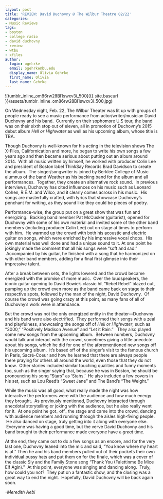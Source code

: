 ```yaml
---
layout: post
title: 'REVIEW: David Duchovny @ The Wilbur Theatre 02/22'
categories:
- Music Reviews
tags:
- boston
- college radio
- david duchovny
- review
- wtbu
- xfiles
author:
  login: ogehrke
  email: ogehrke@bu.edu
  display_name: Olivia Gehrke
  first_name: Olivia
  last_name: Gehrke
---
```

![tumblr_inline_om86rw28BI1swxv3i_500]({{ site.baseurl }}/assets/tumblr_inline_om86rw28BI1swxv3i_500.jpg)

On Wednesday night, Feb. 22, The Wilbur Theater was lit up with groups of people ready to see a music performance from actor/writer/musician David Duchovny and his band.  Currently on their sophomore U.S tour, the band was on their sixth stop out of eleven, all in promotion of Duchovny’s 2015 debut album _Hell or Highwater_ as well as his upcoming album, whose title is TBA.

Though Duchovny is well-known for his acting in the television shows The X-Files, Californication and more, he began to write his own songs a few years ago and then became serious about putting out an album around 2014.  With all music written by himself, he worked with producer Colin Lee and president of Boston label ThinkSay Records Brad Davidson to create the album.  The singer/songwriter is joined by Berklee College of Music alumnus of the band Weather as his backing band for the album and all performances.  Together, they create an alternative rock sound.  In previous interviews, Duchovny has cited influences on his music such as Leonard Cohen, R.E.M. and Wilco, and it clearly comes across in his music.  His songs are masterfully crafted, with lyrics that showcase Duchovny’s penchant for writing, as they sound like they could be pieces of poetry.

Performance-wise, the group put on a great show that was fun and energizing.  Backing band member Pat McCusker (guitarist), opened for Duchovny with some of his own material and invited some of the other band members (including producer Colin Lee) out on stage at times to perform with him.  He warmed up the crowd with both his acoustic and electric guitar on songs, which were enriched by his impressive vocal chops.  His own material was well done and had a unique sound to it. At one point he jokingly made the comment that all his songs were “soft and sad.”  Accompanied by his guitar, he finished with a song that he harmonized on with other band members, adding for a final first glimpse into their impressive talent.

After a break between sets, the lights lowered and the crowd became energized with the promise of more music.  Over the loudspeakers, the iconic guitar opening to David Bowie’s classic hit “Rebel Rebel” blazed out, pumping up the crowd even more as the band came back on stage to their respective spots, followed by the man of the night, David Duchovny.  Of course the crowd was going crazy at this point, as many fans of all of Duchovny’s work were in attendance.

But the crowd was not the only energized entity in the theater—Duchovny and his band were also electrified.  They performed their songs with a zeal and playfulness, showcasing the songs off of _Hell or Highwater_, such as “3000,” “Positively Madison Avenue” and “Let it Rain.”   They also played some new songs from the upcoming album.  Between numbers, Duchovny would talk and interact with the crowd, sometimes giving a little anecdote about his songs, which he did for one of the aforementioned new songs off his upcoming album.  It’s based off of the singer’s visit to the famous church in Paris, Sacré-Coeur and how he learned that there are always people there praying for others all around the world, even those that they do not know.  Other stories included similar touching qualities and funny moments too, such as the singer saying that, because he was in Boston, he should be pronouncing his song “Stars” as ‘Stahs.’  He also included a few covers in his set, such as Lou Reed’s “Sweet Jane” and The Band’s “The Weight.”

While the music was all good, what really made the night was how interactive the performers were with the audience and how much energy they brought.  As previously mentioned, Duchovny interacted through anecdotal storytelling or joking with the audience, but he also really went for it.  At one point he got_ off_ the stage and came into the crowd, dancing with audience members and running through the aisles high-fiving people.  He also danced on stage, truly getting into it along with everyone else.  Everyone was having a good time, but the verve David Duchovny and his band brought to their performance made everyone have a _great_ time.

At the end, they came out to do a few songs as an encore, and for the very last one, Duchovny leaned into the mic and said, “You know where my heart is at.” Then he and his band members pulled out of their pockets their own individual pussy hats and put them on for the finale, which was a cover of the classic Sly and the Family Stone song “Thank You (Falettinme Be Mice Elf Agin).”  At this point, everyone was singing and dancing along.  Truly, how could you not?  They put on a fantastic show, and the closing was a great way to end the night.  Hopefully, David Duchovny will be back again soon.

_\-Meredith Aebi_